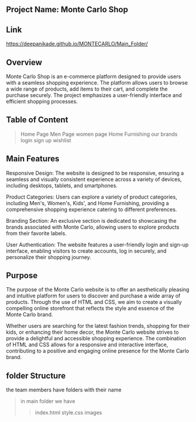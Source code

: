 ## Project Name: Monte Carlo Shop
## Link
https://deepanikade.github.io/MONTECARLO/Main_Folder/

## Overview
Monte Carlo Shop is an e-commerce platform designed to provide users with a seamless shopping experience. 
The platform allows users to browse a wide range of products, add items to their cart, and complete the purchase securely. 
The project emphasizes a user-friendly interface and efficient shopping processes.

## Table of Content
>Home Page
>Men Page
>women page
>Home Furnishing
>our brands
>login
>sign up
>wishlist


## Main Features
Responsive Design: The website is designed to be responsive, ensuring a seamless and visually consistent experience across a variety of devices, including desktops, tablets, and smartphones.

Product Categories: Users can explore a variety of product categories, including Men's, Women's, Kids', and Home Furnishing, providing a comprehensive shopping experience catering to different preferences.

Branding Section: An exclusive section is dedicated to showcasing the brands associated with Monte Carlo, allowing users to explore products from their favorite labels.

User Authentication: The website features a user-friendly login and sign-up interface, enabling visitors to create accounts, log in securely, and personalize their shopping journey.


## Purpose
The purpose of the Monte Carlo website is to offer an aesthetically pleasing and intuitive platform for users to discover and purchase a wide array of products. Through the use of HTML and CSS, we aim to create a visually compelling online storefront that reflects the style and essence of the Monte Carlo brand.

Whether users are searching for the latest fashion trends, shopping for their kids, or enhancing their home decor, the Monte Carlo website strives to provide a delightful and accessible shopping experience. The combination of HTML and CSS allows for a responsive and interactive interface, contributing to a positive and engaging online presence for the Monte Carlo brand.


## folder Structure
the team members have folders with their name
>in main folder we have
>>index.html
>>style.css
>>images

